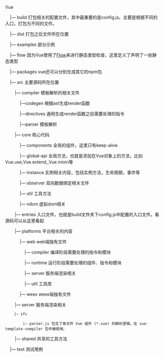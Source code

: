 
Vue

    |—  build  打包相关的配置文件，其中最重要的是config.js。主要是根据不同的入口，打包为不同的文件。

    |—  dist 打包之后文件所在位置

    |—  examples 部分示例

    |—  flow 因为Vue使用了[Flow](https://flow.org/)来进行静态类型检查，这里定义了声明了一些静态类型

    |—  packages vue还可以分别生成其它的npm包

    |—  src 主要源码所在位置

        |— compiler 模板解析的相关文件

            |—codegen 根据ast生成render函数

            |—directives 通用生成render函数之前需要处理的指令

            |—parser 模板解析

        |—  core 核心代码

            |— components 全局的组件，这里只有keep-alive

            |— global-api 全局方法，也就是添加在Vue对象上的方法，比如Vue.use,Vue.extend,,Vue.mixin等

            |— instance 实例相关内容，包括实例方法，生命周期，事件等

            |— observer 双向数据绑定相关文件

            |— util 工具方法

            |— vdom 虚拟dom相关

        |— entries 入口文件，也就是build文件夹下config.js中配置的入口文件。看源码可以从这里看起

        |— platforms 平台相关的内容

            |— web web端独有文件

                |— compiler 编译阶段需要处理的指令和模块

                |— runtime 运行阶段需要处理的组件、指令和模块

                |— server 服务端渲染相关

                |— util 工具库

            |— weex weex端独有文件

        |— server 服务端渲染相关

        |— sfc

            |— parser.js 包含了单文件 Vue 组件 (*.vue) 的解析逻辑。在 vue-template-compiler 包中被使用。

        |—  shared 共享的工具方法

    |—  test 测试用例
